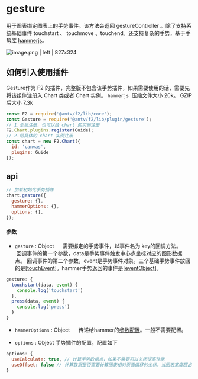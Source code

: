 # gesture
用于图表绑定图表上的手势事件。该方法会返回 gestureController 。除了支持系统基础事件  touchstart 、 touchmove 、touchend。还支持复杂的手势，基于手势库 [hammerjs](https://github.com/hammerjs/hammer.js)。

![image.png | left | 827x324](https://cdn.yuque.com/yuque/0/2018/png/104396/1524466228977-0589fe3d-2cef-4d42-946f-ae54f2dfb18b.png "")

## 如何引入使用插件

Gesture作为 F2 的插件，完整版不包含该手势插件，如果需要使用的话，需要先将该组件注册入 Chart 类或者 Chart 实例。
`hammerjs`  压缩文件大小 20k。 GZIP后大小 7.3k

```javascript
const F2 = require('@antv/f2/lib/core');
const Gesture = require('@antv/f2/lib/plugin/gesture');
// 1.全局注册，也可以给 chart 的实例注册
F2.Chart.plugins.register(Guide); 
// 2.给具体的 chart 实例注册
const chart = new F2.Chart({
  id: 'canvas',
  plugins: Guide
});
```

## api

```javascript
// 加载初始化手势插件
chart.gesture({
  gesture: {},
  hammerOptions: {},
  options: {},
});
```

#### 参数
* `gesture` : Object
      需要绑定的手势事件，以事件名为 key的回调方法。
      回调事件的第一个参数，data是手势事件触发中心点坐标对应的图形数据点。
      回调事件的第二个参数，event是手势事件对象。三个基础手势事件放回的是[[touchEvent](https://developer.mozilla.org/zh-CN/docs/Web/API/TouchEvent)]。hammer手势返回的事件是[[eventObject](http://hammerjs.github.io/api/#event-object)]。

```javascript
gesture: {
  touchstart(data, event) {
    console.log('touchstart')
  },
  press(data, event) {
    console.log('press')
  }
}
```

* `hammerOptions` : Object 
      传递给hammer的[参数配置](http://hammerjs.github.io/api/#hammer.defaults)。一般不需要配置。

* `options` : Object
      手势插件的配置，配置如下

```javascript
options: {
  useCalculate: true, // 计算手势数据点，如果不需要可以关闭提高性能
  useOffset: false // 计算数据是否需要计算图表相对页面偏移的坐标。当图表宽度超出, scroll模式，计算位置需要加上滚动记录
}
```

